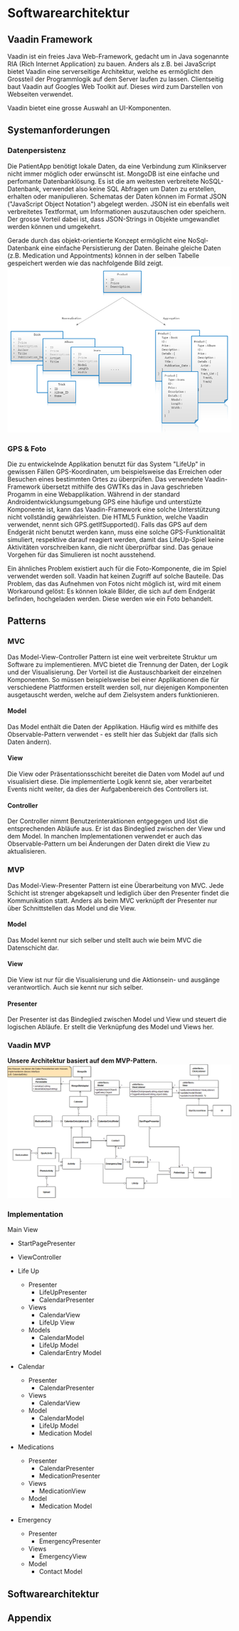 # Softwarearchitektur
## Vaadin Framework
Vaadin ist ein freies Java Web-Framework, gedacht um in Java sogenannte RIA (Rich Internet Application) zu bauen. Anders als z.B. bei JavaScript bietet Vaadin eine serverseitige Architektur, welche es ermöglicht den Grossteil der Programmlogik auf dem Server laufen zu lassen. Clientseitig baut Vaadin auf Googles Web Toolkit auf. Dieses wird zum Darstellen von Webseiten verwendet.

Vaadin bietet eine grosse Auswahl an UI-Komponenten.

## Systemanforderungen
### Datenpersistenz

Die PatientApp benötigt lokale Daten, da eine Verbindung zum Klinikserver nicht immer möglich oder erwünscht ist. MongoDB ist eine einfache und perfomante Datenbanklösung. Es ist die am weitesten verbreitete NoSQL-Datenbank, verwendet also keine SQL Abfragen um Daten zu erstellen, erhalten oder manipulieren. Schematas der Daten können im Format JSON ("JavaScript Object Notation") abgelegt werden. JSON ist ein ebenfalls weit verbreitetes Textformat, um Informationen auszutauschen oder speichern. Der grosse Vorteil dabei ist, dass JSON-Strings in Objekte umgewandlet werden können und umgekehrt. 

Gerade durch das objekt-orientierte Konzept ermöglicht eine NoSql-Datenbank eine einfache Persistierung der Daten.
Beinahe gleiche Daten (z.B. Medication und Appointments) können in der selben Tabelle gespeichert werden wie das nachfolgende Bild zeigt. 
![Schema NoSQL DB](soft-schema2.png)
### GPS & Foto

Die zu entwickelnde Applikation benutzt für das System "LifeUp" in gewissen Fällen GPS-Koordinaten, um beispielsweise das Erreichen oder Besuchen eines bestimmten Ortes zu überprüfen. Das verwendete Vaadin-Framework übersetzt mithilfe des GWTKs das in Java geschrieben Progamm in eine Webapplikation. Während in der standard Androidentwicklungsumgebung GPS eine häufige und unterstüzte Komponente ist, kann das Vaadin-Framework eine solche Unterstützung nicht vollständig gewährleisten. Die HTML5 Funktion, welche Vaadin verwendet, nennt sich GPS.getIfSupported(). Falls das GPS auf dem Endgerät nicht benutzt werden kann, muss eine solche GPS-Funktionalität simuliert, respektive darauf reagiert werden, damit das LifeUp-Spiel keine Aktivitäten vorschreiben kann, die nicht überprüfbar sind. Das genaue Vorgehen für das Simulieren ist nocht ausstehend.

Ein ähnliches Problem existiert auch für die Foto-Komponente, die im Spiel verwendet werden soll. Vaadin hat keinen Zugriff auf solche Bauteile. Das Problem, das das Aufnehmen von Fotos nicht möglich ist, wird mit einem Workaround gelöst: Es können lokale Bilder, die sich auf dem Endgerät befinden, hochgeladen werden. Diese werden wie ein Foto behandelt. 
 
 
## Patterns
### MVC
Das Model-View-Controller Pattern ist eine weit verbreitete Struktur um Software zu implementieren. MVC bietet die Trennung der Daten, der Logik und der Visualisierung. Der Vorteil ist die Austauschbarkeit der einzelnen Komponenten. So müssen beispielsweise bei einer Applikationen die für verschiedene Plattformen erstellt werden soll, nur diejenigen Komponenten ausgetauscht werden, welche auf dem Zielsystem anders funktionieren.
#### Model
Das Model enthält die Daten der Applikation. Häufig wird es mithilfe des Observable-Pattern verwendet - es stellt hier das Subjekt dar (falls sich Daten ändern).
#### View
Die View oder Präsentationsschicht bereitet die Daten vom Model auf und visualisiert diese. Die implementierte Logik kennt sie, aber verarbeitet Events nicht weiter, da dies der Aufgabenbereich des Controllers ist. 
#### Controller
Der Controller nimmt Benutzerinteraktionen entgegegen und löst die entsprechenden Abläufe aus. Er ist das Bindeglied zwischen der View und dem Model. In manchen Implementationen verwendet er auch das Observable-Pattern um bei Änderungen der Daten direkt die View zu aktualisieren. 

### MVP
Das Model-View-Presenter Pattern ist eine Überarbeitung von MVC. Jede Schicht ist strenger abgekapselt und lediglich über den Presenter findet die Kommunikation statt. Anders als beim MVC verknüpft der Presenter nur über Schnittstellen das Model und die View. 
#### Model
Das Model kennt nur sich selber und stellt auch wie beim MVC die Datenschicht dar. 
#### View
Die View ist nur für die Visualisierung und die Aktionsein- und ausgänge verantwortlich. Auch sie kennt nur sich selber. 
#### Presenter
Der Presenter ist das Bindeglied zwischen Model und View und steuert die logischen Abläufe. Er stellt die Verknüpfung des Model und Views her.
### Vaadin MVP
**Unsere Architektur basiert auf dem MVP-Pattern.**
![architektur patientenapp](architectureStartScreenPatientApp.png)
### Implementation
Main View
- StartPagePresenter
- ViewController

- Life Up
	- Presenter
		- LifeUpPresenter
		- CalendarPresenter
	- Views
		- CalendarView
		- LifeUp View
	- Models
		- CalendarModel
		- LifeUp Model
		- CalendarEntry Model
- Calendar
	- Presenter
		- CalendarPresenter
	- Views
		- CalendarView
	- Model
		- CalendarModel
		- LifeUp Model
		- Medication Model
- Medications
	- Presenter
		- CalendarPresenter
		- MedicationPresenter
	- Views
		- MedicationView
	- Model
		- Medication Model
- Emergency
	- Presenter
		- EmergencyPresenter
	- Views
		- EmergencyView
	- Model
		- Contact Model


## Softwarearchitektur
## Appendix
